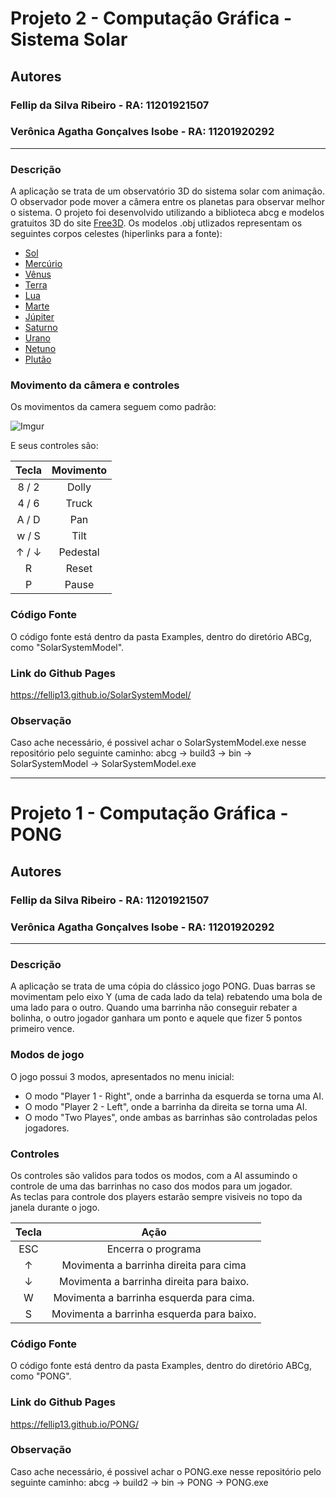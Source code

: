 Projeto 2 - Computação Gráfica - Sistema Solar
======
## Autores
### Fellip da Silva Ribeiro - RA: 11201921507
### Verônica Agatha Gonçalves Isobe - RA: 11201920292
------
### Descrição
A aplicação se trata de um observatório 3D do sistema solar com animação. O observador pode mover a câmera entre os planetas para observar melhor o sistema.
O projeto foi desenvolvido utilizando a biblioteca abcg e modelos gratuitos 3D do site [Free3D](https://free3d.com/). Os modelos .obj utlizados representam os seguintes corpos celestes (hiperlinks para a fonte):

- [Sol](https://free3d.com/3d-model/sun-43982.html)
- [Mercúrio](https://free3d.com/3d-model/mercury-23007.html)
- [Vênus](https://free3d.com/3d-model/venus-98714.html)
- [Terra](https://free3d.com/3d-model/photorealistic-earth-98256.html)
- [Lua](https://free3d.com/3d-model/moon-photorealistic-2k-853071.html)
- [Marte](https://free3d.com/3d-model/mars-photorealistic-2k-671043.html)
- [Júpiter](https://free3d.com/3d-model/jupiter-v1--853820.html)
- [Saturno](https://free3d.com/3d-model/saturn-v1--741827.html)
- [Urano](https://free3d.com/3d-model/uranus-v2--767518.html)
- [Netuno](https://free3d.com/3d-model/neptune-82847.html)
- [Plutão](https://free3d.com/3d-model/pluto-v1--424613.html)

### Movimento da câmera e controles
Os movimentos da camera seguem como padrão:

![Imgur](https://i.imgur.com/OA3We8k.png)

E seus controles são:

Tecla | Movimento
:------: | :------:
8 / 2  | Dolly	        
4 / 6	 | Truck		
A / D	 | Pan	        
w / S	 | Tilt		
↑ / ↓	 | Pedestal	
R		    | Reset		
P	     | Pause		


### Código Fonte
O código fonte está dentro da pasta Examples, dentro do diretório ABCg, como "SolarSystemModel".

### Link do Github Pages
https://fellip13.github.io/SolarSystemModel/

### Observação
Caso ache necessário, é possivel achar o SolarSystemModel.exe nesse repositório pelo seguinte caminho: abcg → build3 → bin → SolarSystemModel → SolarSystemModel.exe

------
# Projeto 1 - Computação Gráfica - PONG
## Autores
### Fellip da Silva Ribeiro - RA: 11201921507
### Verônica Agatha Gonçalves Isobe - RA: 11201920292
------
### Descrição
A aplicação se trata de uma cópia do clássico jogo PONG. Duas barras se movimentam pelo eixo Y (uma de cada lado da tela) rebatendo uma bola de uma lado para o outro. Quando uma barrinha não conseguir rebater a bolinha, o outro jogador ganhara um ponto e aquele que fizer 5 pontos primeiro vence.

### Modos de jogo
O jogo possui 3 modos, apresentados no menu inicial:
- O modo "Player 1 - Right", onde a barrinha da esquerda se torna uma AI. 
- O modo "Player 2 - Left", onde a barrinha da direita se torna uma AI. 
- O modo "Two Playes", onde ambas as barrinhas são controladas pelos jogadores.

### Controles
Os controles são validos para todos os modos, com a AI assumindo o controle de uma das barrinhas no caso dos modos para um jogador. <br />
As teclas para controle dos players estarão sempre visiveis no topo da janela durante o jogo.

Tecla | Ação
:------: | :------:
ESC    | Encerra o programa
↑      | Movimenta a barrinha direita para cima
↓      | Movimenta a barrinha direita para baixo.
W      | Movimenta a barrinha esquerda para cima.
S      | Movimenta a barrinha esquerda para baixo.

### Código Fonte
O código fonte está dentro da pasta Examples, dentro do diretório ABCg, como "PONG".

### Link do Github Pages
https://fellip13.github.io/PONG/

### Observação
Caso ache necessário, é possivel achar o PONG.exe nesse repositório pelo seguinte caminho: abcg → build2 → bin → PONG → PONG.exe
